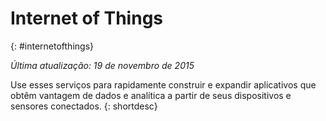 

# Internet of Things
{: #internetofthings}

*Última atualização: 19 de novembro de 2015*

Use esses serviços para rapidamente construir e expandir aplicativos que obtêm vantagem de dados e analítica a partir de seus dispositivos e sensores conectados.
{: shortdesc}



